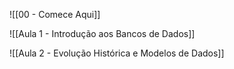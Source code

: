 ![[00 - Comece Aqui]]


![[Aula 1 - Introdução aos Bancos de Dados]]


![[Aula 2 - Evolução Histórica e Modelos de Dados]]


